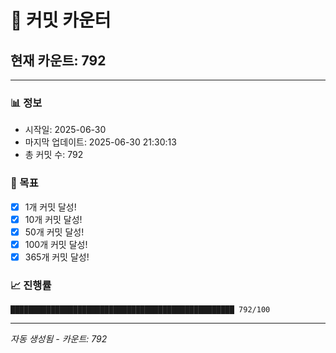 # 🔢 커밋 카운터

## 현재 카운트: 792

---

### 📊 정보
- 시작일: 2025-06-30
- 마지막 업데이트: 2025-06-30 21:30:13
- 총 커밋 수: 792

### 🎯 목표
- [x] 1개 커밋 달성!
- [x] 10개 커밋 달성!
- [x] 50개 커밋 달성!
- [x] 100개 커밋 달성!
- [x] 365개 커밋 달성!

### 📈 진행률
```
██████████████████████████████████████████████████ 792/100
```

---
*자동 생성됨 - 카운트: 792*
